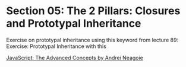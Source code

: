 # Section 05: The 2 Pillars: Closures and Prototypal Inheritance
Exercise on prototypal inheritance using this keyword from lecture 89: Exercise: Prototypal Inheritance with this

[JavaScript: The Advanced Concepts by Andrei Neagoie](https://www.udemy.com/course/advanced-javascript-concepts/)
